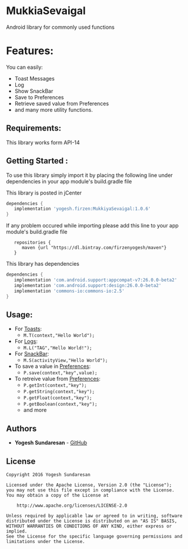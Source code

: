# MukkiaSevaigal
Android library for commonly used functions

# Features:

You can easily:

* Toast Messages
* Log
* Show SnackBar
* Save to Preferences
* Retrieve saved value from Preferences
* and many more utility functions.

## Requirements:

This library works form API-14

## Getting Started :

To use this library simply import it by placing the following line under dependencies in your app module's build.gradle file

This library is posted in jCenter

```gradle
dependencies {
   implementation 'yogesh.firzen:MukkiyaSevaigal:1.0.6'
}
```

If any problem occured while importing please add this line to your app module's build.gradle file

```
   repositories {
      maven {url "https://dl.bintray.com/firzenyogesh/maven"}
   }
```

This library has dependencies

```gradle
dependencies {
   implementation 'com.android.support:appcompat-v7:26.0.0-beta2'
   implementation 'com.android.support:design:26.0.0-beta2'
   implementation 'commons-io:commons-io:2.5'
}
```

## Usage:

* For [Toasts](https://github.com/Yogesh0795/MukkiaSevaigal/wiki/Toasts):
  - `M.T(context,"Hello World");`
* For [Logs](https://github.com/Yogesh0795/MukkiaSevaigal/wiki/Logs):
  - `M.L("TAG","Hello World!");`
* For [SnackBar](https://github.com/Yogesh0795/MukkiaSevaigal/SnackBar):
  - `M.S(activityView,"Hello World");`
* To save a value in [Preferences](https://github.com/Yogesh0795/MukkiaSevaigal/Preferences):
  - `P.save(context,"key",value);`
* To retreive value from [Preferences](https://github.com/Yogesh0795/MukkiaSevaigal/Preferences):
  - `P.getInt(context,"key");`
  - `P.getString(context,"key");`
  - `P.getFloat(context,"key");`
  - `P.getBoolean(context,"key");`
  - and more
  
## Authors

* **Yogesh Sundaresan** -  [GitHub](https://github.com/FirzenYogesh)


## License

```
Copyright 2016 Yogesh Sundaresan

Licensed under the Apache License, Version 2.0 (the "License");
you may not use this file except in compliance with the License.
You may obtain a copy of the License at

    http://www.apache.org/licenses/LICENSE-2.0

Unless required by applicable law or agreed to in writing, software
distributed under the License is distributed on an "AS IS" BASIS,
WITHOUT WARRANTIES OR CONDITIONS OF ANY KIND, either express or implied.
See the License for the specific language governing permissions and
limitations under the License.
```
